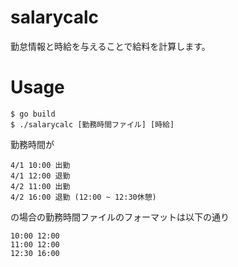 # salarycalc
勤怠情報と時給を与えることで給料を計算します。

# Usage
```
$ go build
$ ./salarycalc [勤務時間ファイル] [時給]
```

勤務時間が
```
4/1 10:00 出勤
4/1 12:00 退勤
4/2 11:00 出勤
4/2 16:00 退勤 (12:00 ~ 12:30休憩)
```
の場合の勤務時間ファイルのフォーマットは以下の通り
```
10:00 12:00
11:00 12:00
12:30 16:00
```
